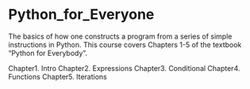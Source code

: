 # Python_for_Everyone
The basics of how one constructs a program from a series of simple instructions in Python. This course covers Chapters 1-5 of the textbook “Python for Everybody”.

Chapter1. Intro
Chapter2. Expressions
Chapter3. Conditional
Chapter4. Functions
Chapter5. Iterations
